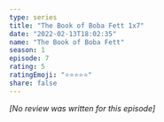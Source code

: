 ```yaml
---
type: series
title: "The Book of Boba Fett 1x7"
date: "2022-02-13T18:02:35"
name: "The Book of Boba Fett"
season: 1
episode: 7
rating: 5
ratingEmoji: "⭐️⭐️⭐️⭐️⭐️"
share: false
---
```


_[No review was written for this episode]_
